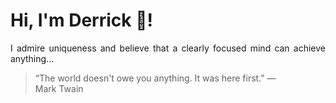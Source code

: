 # Hi, I'm Derrick 👋!
<p align="justify">I admire uniqueness and believe that a clearly focused mind can achieve anything...</p> 
<!-- #quote-start -->
<blockquote>&ldquo;The world doesn't owe you anything. It was here first.&rdquo; &mdash; <footer>Mark Twain</footer></blockquote>
<!-- #quote-end -->
